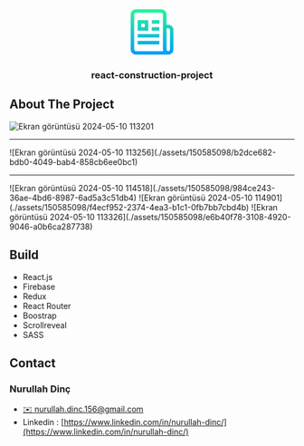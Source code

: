  
 
 
 <div align="center">
   <a href="https://github.com/github_username/repo_name">
     <img src="https://raw.githubusercontent.com/enesdmc0/react-country-info/main/images/logo.png" alt="Logo" width="80" height="80">
   </a>
 <h3 align="center">react-construction-project</h3>
 </div>
 
 
 
 ## About The Project
  
  
![Ekran görüntüsü 2024-05-10 113201](./assets/150585098/450a3153-dfb5-4359-8923-12e2f7a2dcdc)
<hr/>
![Ekran görüntüsü 2024-05-10 113256](./assets/150585098/b2dce682-bdb0-4049-bab4-858cb6ee0bc1)
<hr/>
![Ekran görüntüsü 2024-05-10 114518](./assets/150585098/984ce243-36ae-4bd6-8987-6ad5a3c51db4)
![Ekran görüntüsü 2024-05-10 114901](./assets/150585098/f4ecf952-2374-4ea3-b1c1-0fb7bb7cbd4b)
![Ekran görüntüsü 2024-05-10 113326](./assets/150585098/e6b40f78-3108-4920-9046-a0b6ca287738)

 
 
   ## Build
   - React.js
   - Firebase
   - Redux
   - React Router  
   - Boostrap
   - Scrollreveal
   - SASS
   
 
 
   ## Contact
 
   ### Nurullah Dinç
 
   - [ ✉️ nurullah.dinc.156@gmail.com]()
   - Linkedin : [https://www.linkedin.com/in/nurullah-dinc/](https://www.linkedin.com/in/nurullah-dinc/)

